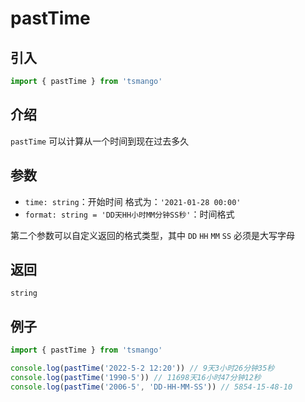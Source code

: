 # pastTime

## 引入

```ts
import { pastTime } from 'tsmango'
```

## 介绍

`pastTime` 可以计算从一个时间到现在过去多久

## 参数

- `time: string`：开始时间 格式为：`'2021-01-28 00:00'`
- `format: string = 'DD天HH小时MM分钟SS秒'`：时间格式

第二个参数可以自定义返回的格式类型，其中 `DD` `HH` `MM` `SS` 必须是大写字母

## 返回

`string`

## 例子

```ts
import { pastTime } from 'tsmango'

console.log(pastTime('2022-5-2 12:20')) // 9天3小时26分钟35秒
console.log(pastTime('1990-5')) // 11698天16小时47分钟12秒
console.log(pastTime('2006-5', 'DD-HH-MM-SS')) // 5854-15-48-10
```
